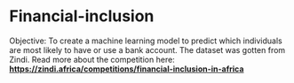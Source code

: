 # Financial-inclusion
Objective: To create a machine learning model to predict which individuals are most likely to have or use a bank account. 
The dataset was gotten from Zindi. Read more about the competition here: <b>https://zindi.africa/competitions/financial-inclusion-in-africa
